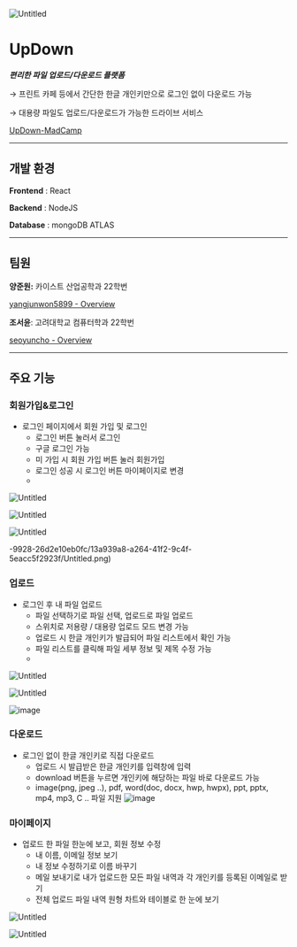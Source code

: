 
![Untitled](https://github.com/UpDown-MadCamp/Frontend/assets/103191590/6d7107e1-ac34-49fc-8187-bd3e8a43f935)

# UpDown

***편리한 파일 업로드/다운로드 플랫폼***

→ 프린트 카페 등에서 간단한 한글 개인키만으로 로그인 없이 다운로드 가능

→ 대용량 파일도 업로드/다운로드가 가능한 드라이브 서비스

[UpDown-MadCamp](https://github.com/UpDown-MadCamp)

---

## 개발 환경

**Frontend** : React

**Backend** : NodeJS

**Database** : mongoDB ATLAS

---

## 팀원

**양준원:** 카이스트 산업공학과 22학번

[yangjunwon5899 - Overview](https://github.com/yangjunwon5899)

**조서윤**: 고려대학교 컴퓨터학과 22학번

[seoyuncho - Overview](https://github.com/seoyuncho)

---

## 주요 기능

### 회원가입&로그인

- 로그인 페이지에서 회원 가입 및 로그인
    - 로그인 버튼 눌러서 로그인
    - 구글 로그인 가능
    - 미 가입 시 회원 가입 버튼 눌러 회원가입
    - 로그인 성공 시 로그인 버튼 마이페이지로 변경
    - 
![Untitled](https://github.com/UpDown-MadCamp/Frontend/assets/103191590/d8b918b3-5155-4bf5-ba2a-54e7c1474681)

![Untitled](https://github.com/UpDown-MadCamp/Frontend/assets/103191590/8e63ba20-8f5d-47b9-9b87-7046ef724cd1)

![Untitled](https://github.com/UpDown-MadCamp/Frontend/assets/103191590/c96d14e2-e357-4e04-917b-fd27b89fe916)

-9928-26d2e10eb0fc/13a939a8-a264-41f2-9c4f-5eacc5f2923f/Untitled.png)

### 업로드

- 로그인 후 내 파일 업로드
    - 파일 선택하기로 파일 선택, 업로드로 파일 업로드
    - 스위치로 저용량 / 대용량 업로드 모드 변경 가능
    - 업로드 시 한글 개인키가 발급되어 파일 리스트에서 확인 가능
    - 파일 리스트를 클릭해 파일 세부 정보 및 제목 수정 가능
    - 
![Untitled](https://github.com/UpDown-MadCamp/Frontend/assets/103191590/3c253bbc-ec0f-4f8f-b335-3d75bacd08c7)

![Untitled](https://github.com/UpDown-MadCamp/Frontend/assets/103191590/1df6cdc3-5d04-42bd-9a70-f070f9523cef)

![image](https://github.com/UpDown-MadCamp/Frontend/assets/103191590/6389e45c-816b-4b05-81d1-a99455797edb)

### 다운로드

- 로그인 없이 한글 개인키로 직접 다운로드
    - 업로드 시 발급받은 한글 개인키를 입력창에 입력
    - download 버튼을 누르면 개인키에 해당하는 파일 바로 다운로드 가능
    - image(png, jpeg ..), pdf, word(doc, docx, hwp, hwpx), ppt, pptx, mp4, mp3, C ..  파일 지원
![image](https://github.com/UpDown-MadCamp/Frontend/assets/103191590/0c340968-035a-4b38-8613-8f3b1bb25b4f)

### 마이페이지

- 업로드 한 파일 한눈에 보고, 회원 정보 수정
    - 내 이름, 이메일 정보 보기
    - 내 정보 수정하기로 이름 바꾸기
    - 메일 보내기로 내가 업로드한 모든 파일 내역과 각 개인키를 등록된 이메일로 받기
    - 전체 업로드 파일 내역 원형 차트와 테이블로 한 눈에 보기

![Untitled](https://github.com/UpDown-MadCamp/Frontend/assets/103191590/7f816d29-d944-4e02-8a02-7c9723a189e1)

![Untitled](https://github.com/UpDown-MadCamp/Frontend/assets/103191590/60ff8d3a-95a7-4a51-9702-e5215cfe410f)

